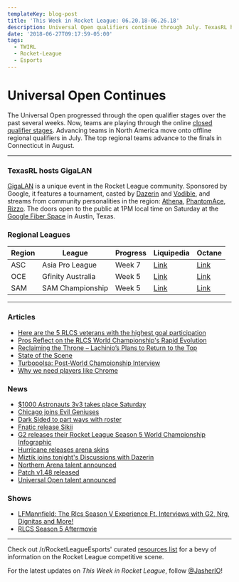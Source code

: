 ```yaml
---
templateKey: blog-post
title: 'This Week in Rocket League: 06.20.18-06.26.18'
description: Universal Open qualifiers continue through July. TexasRL hosts GigaLAN.
date: '2018-06-27T09:17:59-05:00'
tags:
  - TWIRL
  - Rocket-League
  - Esports
---
```

# Universal Open Continues

The Universal Open progressed through the open qualifier stages over the past several weeks. Now, teams are playing through the online [closed qualifier stages](https://universalopen.gg/phases/east-closed-qualifier/). Advancing teams in North America move onto offline regional qualifiers in July. The top regional teams advance to the finals in Connecticut in August. 

- - -

### TexasRL hosts GigaLAN

[GigaLAN](https://smash.gg/tournament/gigalan-at-google-fiber-space/details) is a unique event in the Rocket League community. Sponsored by Google, it features a tournament, casted by [Dazerin](https://twitter.com/iDazerin) and [Vodible](https://twitter.com/Vodible), and streams from community personalities in the region: [Athena](https://twitter.com/TexasRL/status/1011288743230124034), [PhantomAce](https://twitter.com/TexasRL/status/1011724802028199936), [Rizzo](https://twitter.com/TexasRL/status/1011366444658020352). The doors open to the public at 1PM local time on Saturday at the [Google Fiber Space](https://fiber.google.com/cities/austin/fiberspace/) in Austin, Texas. 

### Regional Leagues

| Region | League            | Progress | Liquipedia                                                                                   | Octane                                                                    |
| ------ | ----------------- | -------- | -------------------------------------------------------------------------------------------- | ------------------------------------------------------------------------- |
| ASC    | Asia Pro League   | Week 7   | [Link](https://liquipedia.net/rocketleague/1NE_eSports/Asia_Pro_League/Season_2/League_Play) | [Link](https://octane.gg/event/asia-pro-league-season-two)                |
| OCE    | Gfinity Australia | Week 5   | [Link](https://liquipedia.net/rocketleague/Gfinity/Australia/Elite_Series/Season_1)          | [Link](https://octane.gg/event/gfinity-australia-elite-series-season-one) |
| SAM    | SAM Championship  | Week 5   | [Link](https://liquipedia.net/rocketleague/SAM_Championship/Season_1/League_Play)            | [Link](https://octane.gg/event/sam-championship-season-one)               |

- - -

### Articles

* [Here are the 5 RLCS veterans with the highest goal participation](https://rocketeers.gg/rlcs-statistics-goal-participation-player-stats-data/)
* [Pros Reflect on the RLCS World Championship's Rapid Evolution](https://www.redbull.com/us-en/rlcs-world-championship-evolution-interviews)
* [Reclaiming the Throne – Lachinio’s Plans to Return to the Top](https://armchairallamericans.com/reclaiming-the-throne-lachinios-return-to-the-top/)
* [State of the Scene](https://www.theplayerslobby.com/1756/state-of-the-scene-by-doomsee-rocket-league/#.jA6eYRt4YP)
* [Turbopolsa: Post-World Championship Interview](http://team-dignitas.net/articles/news/rocket-league/12655/turbopolsa-post-world-championship-interview)
* [Why we need players like Chrome](https://rocketeers.gg/chrome-evil-geniuses-rocket-league-roster-update/)

### News

* [$1000 Astronauts 3v3 takes place Saturday](https://twitter.com/TeamBeyondnet/status/1011753475191894017)
* [Chicago joins Evil Geniuses](https://octane.gg/news/chicago-joins-evil-geniuses)
* [Dark Sided to part ways with roster](https://octane.gg/news/dark-sided-to-part-ways-with-roster/)
* [Fnatic release Sikii](https://octane.gg/news/fnatic-officially-parts-ways-with-sikii/)
* [G2 releases their Rocket League Season 5 World Championship Infographic](http://www.g2esports.com/rlcs-season-5-worlds-infographic/)
* [Hurricane releases arena skins](https://twitter.com/Hurricane_RL/status/1010637516398088192)
* [Miztik joins tonight's Discussions with Dazerin](https://twitter.com/iDazerin/status/1010599553278541824)
* [Northern Arena talent announced](https://twitter.com/NorthernArena/status/1011321548681162752)
* [Patch v1.48 released](https://www.reddit.com/r/RocketLeague/comments/8uaudl/rocket_league_v148_patch_notes_and_known_issues/)
* [Universal Open talent announced](https://twitter.com/NBCSportsPR/status/1009845888200663044)

### Shows

* [LFMannfield: The Rlcs Season V Experience Ft. Interviews with G2, Nrg, Dignitas and More!](http://www.lfmannfield.com/episodes/2018/6/20/the-rlcs-season-v-experience-ft-interviews-with-g2-nrg-dignitas-and-more)
* [RLCS Season 5 Aftermovie](https://youtu.be/Sk1acjEaMB4)

- - -

Check out /r/RocketLeagueEsports' curated [resources list](https://www.reddit.com/r/RocketLeagueEsports/wiki/links) for a bevy of information on the Rocket League competitive scene.

For the latest updates on _This Week in Rocket League_, follow [@JasherIO](https://twitter.com/JasherIO)!
